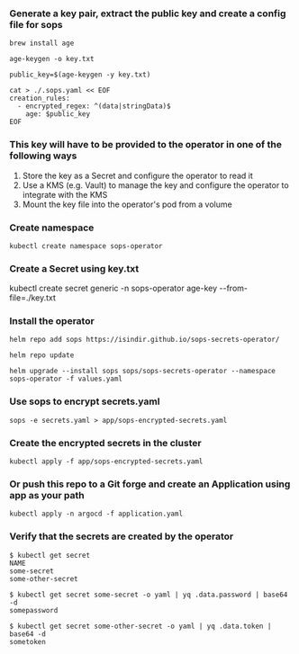 ### Generate a key pair, extract the public key and create a config file for sops

```
brew install age

age-keygen -o key.txt

public_key=$(age-keygen -y key.txt)

cat > ./.sops.yaml << EOF
creation_rules:
  - encrypted_regex: ^(data|stringData)$
    age: $public_key
EOF
```

### This key will have to be provided to the operator in one of the following ways

1. Store the key as a Secret and configure the operator to read it
2. Use a KMS (e.g. Vault) to manage the key and configure the operator
   to integrate with the KMS
3. Mount the key file into the operator's pod from a volume
    
### Create namespace

```
kubectl create namespace sops-operator
```

### Create a Secret using key.txt

kubectl create secret generic -n sops-operator age-key --from-file=./key.txt

### Install the operator

```
helm repo add sops https://isindir.github.io/sops-secrets-operator/

helm repo update

helm upgrade --install sops sops/sops-secrets-operator --namespace sops-operator -f values.yaml
```

### Use sops to encrypt secrets.yaml

```
sops -e secrets.yaml > app/sops-encrypted-secrets.yaml
```

### Create the encrypted secrets in the cluster

```
kubectl apply -f app/sops-encrypted-secrets.yaml
```

### Or push this repo to a Git forge and create an Application using app as your path

```
kubectl apply -n argocd -f application.yaml
```

### Verify that the secrets are created by the operator

```
$ kubectl get secret
NAME
some-secret
some-other-secret

$ kubectl get secret some-secret -o yaml | yq .data.password | base64 -d
somepassword

$ kubectl get secret some-other-secret -o yaml | yq .data.token | base64 -d
sometoken
```
